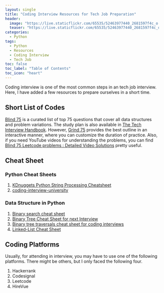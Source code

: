 ```yaml
---
layout: single
title: "Coding Interview Resources for Tech Job Preparation"
header:
  image: "https://live.staticflickr.com/65535/52463977440_2681597f4c_o.png"
  teaser: "https://live.staticflickr.com/65535/52463977440_2681597f4c_o.png"
categories:
  - Python
tags:
  - Python
  - Resources
  - Coding Interview
  - Tech Job
toc: false
toc_label: "Table of Contents"
toc_icon: "heart"
---
```


Coding interview is one of the most common steps in an tech job interview. Here, I have added a few resources to prepare ourselves in a short time.


## Short List of Codes
[Blind 75](https://leetcode.com/discuss/general-discussion/460599/blind-75-leetcode-questions) is a curated list of top $75$ questions that cover all data structures and problem variations. The study plan is also available in [The Tech Interview Handbook](https://www.techinterviewhandbook.org/best-practice-questions/). However, [Grind 75](https://www.techinterviewhandbook.org/grind75?fbclid=IwAR256MthD_ltXzy4AzfFx7ZmsehRXJVowtvqxg_MuhbLczmkV_GbbhvlLFw) provides the best outline in an interactive manner, where you can customize the duration of practice. Also, if you need YouTube videos for understanding the problems, you can find [Blind 75 Leetcode problems : Detailed Video Solutions](https://takeuforward.org/interviews/blind-75-leetcode-problems-detailed-video-solutions/) pretty useful.


## Cheat Sheet
### Python Cheat Sheets
1. [KDnuggets Python String Processing Cheatsheet](https://www.kdnuggets.com/publications/sheets/Python-String-Processing-Cheatsheet-KDnuggets.pdf)
2. [coding-interview-university](https://github.com/jwasham/coding-interview-university)

### Data Structure in Python

1. [Binary search cheat sheet](https://medium.com/swlh/binary-search-cheat-sheet-for-coding-interviews-9c5425af357e)
2. [Binary Tree Cheat Sheet for next Interview](https://jerryan.medium.com/binary-tree-cheat-sheet-for-next-interview-7b442a84d70)
3. [Binary tree traversals cheat sheet for coding interviews](https://medium.com/@nhudinhtuan/binary-tree-traversals-cheat-sheet-for-coding-interviews-a71af9fe1dba)
4. [Linked-List Cheat Sheet](https://medium.com/analytics-vidhya/linked-list-cheat-sheet-for-next-interview-9c094b1c6d1f)



## Coding Platforms
Usually, for attending in interview, you may have to use one of the following platforms. There might be others, but I only faced the following four.

1. Hackerrank
2. Codesignal
3. Leetcode
4. HireVue
<!--stackedit_data:
eyJoaXN0b3J5IjpbLTIxMDkyODA3NjRdfQ==
-->